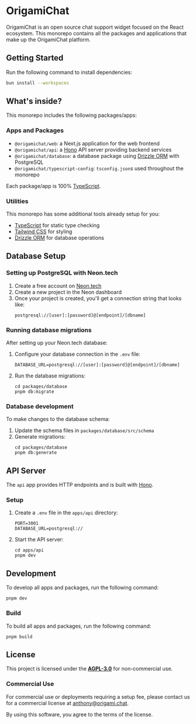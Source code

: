 # OrigamiChat

OrigamiChat is an open source chat support widget focused on the React ecosystem. This monorepo contains all the packages and applications that make up the OrigamiChat platform.

## Getting Started

Run the following command to install dependencies:

```sh
bun install --workspaces
```

## What's inside?

This monorepo includes the following packages/apps:

### Apps and Packages

- `@origamichat/web`: a Next.js application for the web frontend
- `@origamichat/api`: a [Hono](https://hono.dev/) API server providing backend services
- `@origamichat/database`: a database package using [Drizzle ORM](https://orm.drizzle.team/) with PostgreSQL
- `@origamichat/typescript-config`: `tsconfig.json`s used throughout the monorepo

Each package/app is 100% [TypeScript](https://www.typescriptlang.org/).

### Utilities

This monorepo has some additional tools already setup for you:

- [TypeScript](https://www.typescriptlang.org/) for static type checking
- [Tailwind CSS](https://tailwindcss.com/) for styling
- [Drizzle ORM](https://orm.drizzle.team/) for database operations

## Database Setup

### Setting up PostgreSQL with Neon.tech

1. Create a free account on [Neon.tech](https://neon.tech)
2. Create a new project in the Neon dashboard
3. Once your project is created, you'll get a connection string that looks like:
   ```
   postgresql://[user]:[password]@[endpoint]/[dbname]
   ```

### Running database migrations

After setting up your Neon.tech database:

1. Configure your database connection in the `.env` file:

   ```
   DATABASE_URL=postgresql://[user]:[password]@[endpoint]/[dbname]
   ```

2. Run the database migrations:
   ```
   cd packages/database
   pnpm db:migrate
   ```

### Database development

To make changes to the database schema:

1. Update the schema files in `packages/database/src/schema`
2. Generate migrations:
   ```
   cd packages/database
   pnpm db:generate
   ```

## API Server

The `api` app provides HTTP endpoints and is built with [Hono](https://hono.dev/).

### Setup

1. Create a `.env` file in the `apps/api` directory:

   ```
   PORT=3001
   DATABASE_URL=postgresql://
   ```

2. Start the API server:
   ```
   cd apps/api
   pnpm dev
   ```

## Development

To develop all apps and packages, run the following command:

```
pnpm dev
```

### Build

To build all apps and packages, run the following command:

```
pnpm build
```

## License

This project is licensed under the **[AGPL-3.0](https://opensource.org/licenses/AGPL-3.0)** for non-commercial use.

### Commercial Use

For commercial use or deployments requiring a setup fee, please contact us
for a commercial license at [anthony@origami.chat](mailto:anthony@origami.chat).

By using this software, you agree to the terms of the license.
